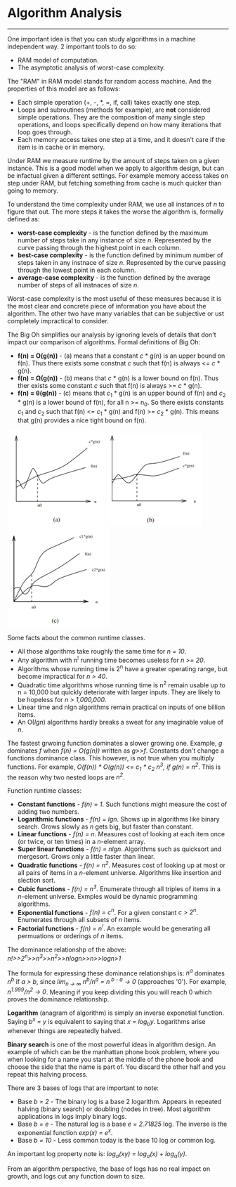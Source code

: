 # Algorithm Analysis
---

One important idea is that you can study algorithms in a machine independent way. 2 important tools to do so:

- RAM model of computation.
- The asymptotic analysis of worst-case complexity. 

The "RAM" in RAM model stands for random access machine. And the properties of this model are as follows:

- Each simple operation (+, -, *, =, if, call) takes exactly one step.
- Loops and subroutines (methods for example), are **not** considered simple operations. They are the composition of many single step operations, and loops specifically depend on how many iterations that loop goes through. 
- Each memory access takes one step at a time, and it doesn't care if the item is in cache or in memory.

Under RAM we measure runtime by the amount of steps taken on a given instance. This is a good model when we apply to algorithm design, but can be infactual given a different settings. For example memory access takes on step under RAM, but fetching something from cache is much quicker than going to memory. 

To understand the time complexity under RAM, we use all instances of *n* to figure that out. The more steps it takes the worse the algorithm is, formally defined as:

- **worst-case complexity** - is the function defined by the maximum number of steps take in any instance of size *n*. Represented by the curve passing through the highest point in each column.
- **best-case complexity** - is the function defined by minimum number of steps taken in any instnace of size *n*. Represented by the curve passing through the lowest point in each column.
- **average-case complexity** - is the function defined by the average number of steps of all instnaces of size *n*. 

Worst-case complexity is the most useful of these measures because it is the most clear and concrete piece of information you have about the algorithm. The other two have many variables that can be subjective or ust completely impractical to consider.

The Big Oh simplifies our analysis by ignoring levels of details that don't impact our comparison of algorithms. Formal definitions of Big Oh:

- **f(n) = O(g(n))** - (a) means that a constant *c* * g(n) is an upper bound on f(n). Thus there exists some constnat *c* such that f(n) is always <= *c* * g(n).
- **f(n) = &#937;(g(n))** - (b) means that *c* * g(n) is a lower bound on f(n). Thus ther exists some constant *c* such that f(n) is always >= *c* * g(n). 
- **f(n) = &#952;(g(n))** - (c) means that *c*<sub>1</sub> * g(n) is an upper bound of f(n) and *c*<sub>2</sub> * g(n) is a lower bound of f(n), for all n >= n<sub>0</sub>. So there exists constants *c*<sub>1</sub> and *c*<sub>2</sub> such that f(n) <= *c*<sub>1</sub> * g(n) and f(n) >= *c*<sub>2</sub> * g(n). This means that g(n) provides a nice tight bound on f(n).

![Upper bound case](/static/assets/algo-02-upperbound.png) ![Lower bound case](/static/assets/algo-02-lowerbound.png) ![Average case](/static/assets/algo-02-averagecase.png)

Some facts about the common runtime classes.

- All those algorithms take roughly the same time for *n = 10*. 
- Any algorithm with n<sup>!</sup> running time becomes useless for *n >= 20*.
- Algorithms whose running time is 2<sup>n</sup> have a greater operating range, but become impractical for *n > 40*.
- Quadratic time algorithms whose running time is n<sup>2</sup> remain usable up to n = 10,000 but quickly deteriorate with larger inputs. They are likely to be hopeless for *n > 1,000,000*. 
- Linear time and nlgn algorithms remain practical on inputs of one billion items.
- An O(*lgn*) algorithms hardly breaks a sweat for any imaginable value of *n*.

The fastest grwoing function dominates a slower growing one. Example, *g* dominates *f* when *f(n) = O(g(n))* written as *g>>f*. Constants don't change a functions dominance class. This however, is not true when you multiply functions. For example, *O(f(n)) * O(g(n)) <= c<sub>1</sub> * c<sub>2</sub> n<sup>3</sup>, if g(n) = n<sup>2</sup>*. This is the reason why two nested loops are *n<sup>2</sup>*. 

Function runtime classes:

- **Constant functions** - *f(n) = 1*. Such functions might measure the cost of adding two numbers.
- **Logarithmic functions** - *f(n) = lgn*. Shows up in algorithms like binary search. Grows slowly as *n* gets big, but faster than constant. 
- **Linear functions** - *f(n) = n*. Measures cost of looking at each item once (or twice, or ten times) in a *n*-element array. 
- **Super linear functions** - *f(n) = nlgn*. Algorithms such as quicksort and mergesort. Grows only a little faster than linear.
- **Quadratic functions** - *f(n) = n<sup>2</sup>*. Measures cost of looking up at most or all pairs of items in a *n*-element universe. Algorithms like insertion and slection sort. 
- **Cubic functions** - *f(n) = n<sup>3</sup>*. Enumerate through all triples of items in a *n*-element universe. Exmples would be dynamic programming algorithms.
- **Exponential functions** - *f(n) = c<sup>n</sup>*. For a given constant *c > 2<sup>n</sup>*. Enumerates through all subsets of *n* items.
- **Factorial functions** - *f(n) = n<sup>!</sup>*. An example would be generating all permuations or orderings of *n* items.

The dominance relationshp of the above: *n!>>2<sup>n</sup>>>n<sup>3</sup>>>n<sup>2</sup>>>nlogn>>n>>logn>1*

The formula for expressing these dominance relationships is: *n<sup>a</sup>* dominates *n<sup>b</sup>* if *a > b*, since *lim<sub>n -> &#8734;</sub> n<sup>b</sup>/n<sup>a</sup> = n<sup> b - a</sup> -> 0* (approaches '0'). For example, *n<sup>1.999</sup>/n<sup>2</sup> -> 0*. Meaning if you keep dividing this you will reach 0 which proves the dominance relationship.


**Logarithm** (anagram of algorithm) is simply an inverse exponetial function. Saying *b<sup>x</sup> = y* is equivalent to saying that *x = log<sub>b</sub>y*. Logarithms arise whenever things are repeatedly halved.

**Binary search** is one of the most powerful ideas in algorithm design. An example of which can be the manhattan phone book problem, where you when looking for a name  you start at the middle of the phone book and choose the side that the name is part of. You discard the other half and you repeat this halving process.

There are 3 bases of logs that are important to note:

- Base *b = 2* - The binary log is a base 2 logarithm. Appears in repeated halving (binary search) or doubling (nodes in tree). Most algorithm applications in logs imply binary logs.
- Base *b = e* - The natural log is a base *e = 2.71825* log. The inverse is the exponential function *exp(x) = e<sup>x</sup>*.
- Base *b = 10* - Less common today is the base 10 log or common log. 

An important log property note is: *log<sub>a</sub>(xy) = log<sub>a</sub>(x) + log<sub>a</sub>(y)*. 

From an algorithm perspective, the base of logs has no real impact on growth, and logs cut any function down to size.